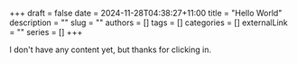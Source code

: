 +++ 
draft = false
date = 2024-11-28T04:38:27+11:00
title = "Hello World"
description = ""
slug = ""
authors = []
tags = []
categories = []
externalLink = ""
series = []
+++

I don't have any content yet, but thanks for clicking in.